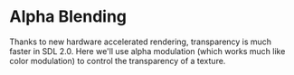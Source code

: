 # Alpha Blending

Thanks to new hardware accelerated rendering, transparency is much faster in SDL 2.0. Here we'll use alpha modulation (which works much like color modulation) to control the transparency of a texture. 